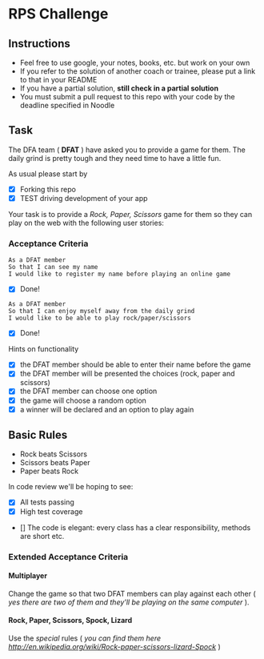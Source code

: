 # RPS Challenge

Instructions
-------

* Feel free to use google, your notes, books, etc. but work on your own
* If you refer to the solution of another coach or trainee, please put a link to that in your README
* If you have a partial solution, **still check in a partial solution**
* You must submit a pull request to this repo with your code by the deadline specified in Noodle

Task
----

The DFA team ( **DFAT** ) have asked you to provide a game for them. The daily grind is pretty tough and they need time to have a little fun.

As usual please start by

- [x] Forking this repo
- [x] TEST driving development of your app

Your task is to provide a _Rock, Paper, Scissors_ game for them so they can play on the web with the following user stories:

### Acceptance Criteria
```
As a DFAT member
So that I can see my name
I would like to register my name before playing an online game
```
- [x] Done!
```
As a DFAT member
So that I can enjoy myself away from the daily grind
I would like to be able to play rock/paper/scissors
```
- [x] Done!

Hints on functionality

- [x] the DFAT member should be able to enter their name before the game
- [x] the DFAT member will be presented the choices (rock, paper and scissors)
- [x] the DFAT member can choose one option
- [x] the game will choose a random option
- [x] a winner will be declared and an option to play again

## Basic Rules

- Rock beats Scissors
- Scissors beats Paper
- Paper beats Rock

In code review we'll be hoping to see:

- [x] All tests passing
- [x] High test coverage
- [] The code is elegant: every class has a clear responsibility, methods are short etc.

### Extended Acceptance Criteria

#### Multiplayer

Change the game so that two DFAT members can play against each other ( _yes there are two of them and they'll be playing on the same computer_ ).

#### Rock, Paper, Scissors, Spock, Lizard

Use the _special_ rules ( _you can find them here http://en.wikipedia.org/wiki/Rock-paper-scissors-lizard-Spock_ )
